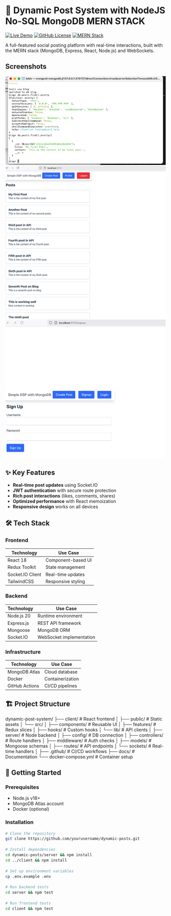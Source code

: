 # 🚀 Dynamic Post System with NodeJS No-SQL MongoDB MERN STACK

[![Live Demo](https://img.shields.io/badge/Demo-Live-success)](https://your-demo-link.com)
[![GitHub License](https://img.shields.io/badge/License-MIT-blue.svg)](LICENSE)
[![MERN Stack](https://img.shields.io/badge/Stack-MERN-9cf)](https://mern.io)

A full-featured social posting platform with real-time interactions, built with the MERN stack (MongoDB, Express, React, Node.js) and WebSockets.


## Screenshots
<img src="scrnshots/scn05.png" width="600">
<img src="scrnshots/scn04.png" width="600">
<img src="scrnshots/scn01.png" width="600">

## ✨ Key Features

- **Real-time post updates** using Socket.IO
- **JWT authentication** with secure route protection
- **Rich post interactions** (likes, comments, shares)
- **Optimized performance** with React memoization
- **Responsive design** works on all devices

## 🛠 Tech Stack

### Frontend
| Technology | Use Case |
|------------|----------|
| React 18 | Component-based UI |
| Redux Toolkit | State management |
| Socket.IO Client | Real-time updates |
| TailwindCSS | Responsive styling |

### Backend
| Technology | Use Case |
|------------|----------|
| Node.js 20 | Runtime environment |
| Express.js | REST API framework |
| Mongoose | MongoDB ORM |
| Socket.IO | WebSocket implementation |

### Infrastructure
| Technology | Use Case |
|------------|----------|
| MongoDB Atlas | Cloud database |
| Docker | Containerization |
| GitHub Actions | CI/CD pipelines |

## 🏗 Project Structure
dynamic-post-system/
├── client/ # React frontend
│ ├── public/ # Static assets
│ └── src/
│ ├── components/ # Reusable UI
│ ├── features/ # Redux slices
│ ├── hooks/ # Custom hooks
│ └── lib/ # API clients
│
├── server/ # Node backend
│ ├── config/ # DB connection
│ ├── controllers/ # Route handlers
│ ├── middleware/ # Auth checks
│ ├── models/ # Mongoose schemas
│ ├── routes/ # API endpoints
│ └── sockets/ # Real-time handlers
│
├── .github/ # CI/CD workflows
├── docs/ # Documentation
└── docker-compose.yml # Container setup



## 🚀 Getting Started

### Prerequisites
- Node.js v18+
- MongoDB Atlas account
- Docker (optional)

### Installation
```bash
# Clone the repository
git clone https://github.com/yourusername/dynamic-posts.git

# Install dependencies
cd dynamic-posts/server && npm install
cd ../client && npm install

# Set up environment variables
cp .env.example .env

# Run backend tests
cd server && npm test

# Run frontend tests
cd client && npm test